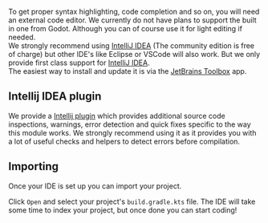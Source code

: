 To get proper syntax highlighting, code completion and so on, you will need an external code editor. We currently do not have plans to support the built in one from Godot. Although you can of course use it for light editing if needed.  
We strongly recommend using [IntelliJ IDEA](https://jetbrains.com/idea) (The community edition is free of charge) but other IDE's like Eclipse or VSCode will also work. But we only provide first class support for [IntelliJ IDEA](https://jetbrains.com/idea).  
The easiest way to install and update it is via the [JetBrains Toolbox](https://www.jetbrains.com/toolbox-app/) app.

## Intellij IDEA plugin
We provide a [Intellij plugin](TODO()) which provides additional source code inspections, warnings, error detection and quick fixes specific to the way this module works. We strongly recommend using it as it provides you with a lot of useful checks and helpers to detect errors before compilation.

## Importing
Once your IDE is set up you can import your project.

Click `Open` and select your project's `build.gradle.kts` file. The IDE will take some time to index your project, but once done you can start coding!
